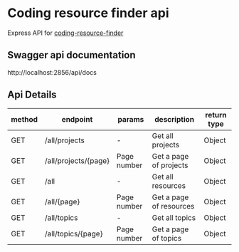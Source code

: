 # Coding resource finder api
Express API for [coding-resource-finder](https://github.com/Ngoakor12/coding-resource-finder)

## Swagger api documentation
http://localhost:2856/api/docs

## Api Details

method | endpoint | params | description | return type
--- | --- | --- | --- | ---
GET | /all/projects | - | Get all projects | Object
GET | /all/projects/{page} | Page number | Get a page of projects | Object
GET | /all | - | Get all resources | Object
GET | /all/{page} | Page number | Get a page of resources | Object
GET | /all/topics | - | Get all topics | Object
GET | /all/topics/{page} | Page number | Get a page of topics | Object